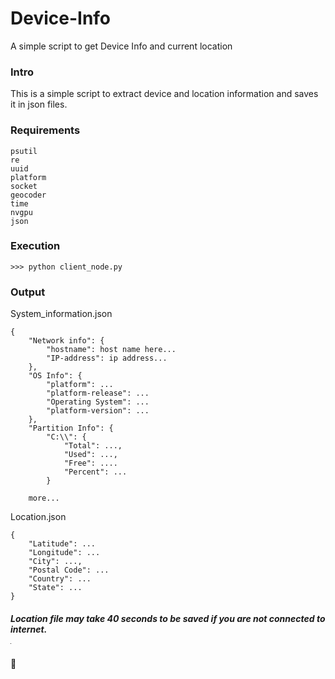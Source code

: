 # Device-Info
A simple script to get Device Info and current location

### Intro
This is a simple script to extract device and location information and saves it in json files.

### Requirements
```
psutil
re
uuid
platform
socket
geocoder
time
nvgpu
json
```

### Execution
```
>>> python client_node.py
```

### Output
System_information.json
```
{
    "Network info": {
        "hostname": host name here...
        "IP-address": ip address...
    },
    "OS Info": {
        "platform": ...
        "platform-release": ...
        "Operating System": ...
        "platform-version": ...
    },
    "Partition Info": {
        "C:\\": {
            "Total": ...,
            "Used": ...,
            "Free": ....
            "Percent": ...
        }

    more...

```

Location.json
```
{
    "Latitude": ...
    "Longitude": ...
    "City": ...,
    "Postal Code": ...
    "Country": ...
    "State": ...
}
```

##### Location file may take 40 seconds to be saved if you are not connected to internet. <hr style='width:1px;'>
🙂
